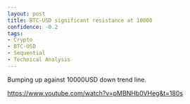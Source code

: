 ```yaml
---
layout: post
title: BTC-USD significant resistance at 10000
confidence: -0.2
tags:
- Crypto
- BTC-USD
- Sequential
- Technical Analysis
---
```

Bumping up against 10000USD down trend line.

<https://www.youtube.com/watch?v=pMBNHb0VHeg&t=180s>
